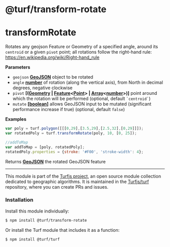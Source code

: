 # @turf/transform-rotate

# transformRotate

Rotates any geojson Feature or Geometry of a specified angle, around its `centroid` or a given `pivot` point;
all rotations follow the right-hand rule: <https://en.wikipedia.org/wiki/Right-hand_rule>

**Parameters**

-   `geojson` **[GeoJSON](http://geojson.org/geojson-spec.html#geojson-objects)** object to be rotated
-   `angle` **[number](https://developer.mozilla.org/en-US/docs/Web/JavaScript/Reference/Global_Objects/Number)** of rotation (along the vertical axis), from North in decimal degrees, negative clockwise
-   `pivot` **\[([Geometry](http://geojson.org/geojson-spec.html#geometry) \| [Feature](http://geojson.org/geojson-spec.html#feature-objects)&lt;[Point](http://geojson.org/geojson-spec.html#point)> | [Array](https://developer.mozilla.org/en-US/docs/Web/JavaScript/Reference/Global_Objects/Array)&lt;[number](https://developer.mozilla.org/en-US/docs/Web/JavaScript/Reference/Global_Objects/Number)>)]** point around which the rotation will be performed (optional, default `` `centroid` ``)
-   `mutate` **\[[boolean](https://developer.mozilla.org/en-US/docs/Web/JavaScript/Reference/Global_Objects/Boolean)]** allows GeoJSON input to be mutated (significant performance increase if true) (optional, default `false`)

**Examples**

```javascript
var poly = turf.polygon([[[0,29],[3.5,29],[2.5,32],[0,29]]]);
var rotatedPoly = turf.transformRotate(poly, 10, [0, 25]);

//addToMap
var addToMap = [poly, rotatedPoly];
rotatedPoly.properties = {stroke: '#F00', 'stroke-width': 4};
```

Returns **[GeoJSON](http://geojson.org/geojson-spec.html#geojson-objects)** the rotated GeoJSON feature

<!-- This file is automatically generated. Please don't edit it directly:
if you find an error, edit the source file (likely index.js), and re-run
./scripts/generate-readmes in the turf project. -->

---

This module is part of the [Turfjs project](http://turfjs.org/), an open source
module collection dedicated to geographic algorithms. It is maintained in the
[Turfjs/turf](https://github.com/Turfjs/turf) repository, where you can create
PRs and issues.

### Installation

Install this module individually:

```sh
$ npm install @turf/transform-rotate
```

Or install the Turf module that includes it as a function:

```sh
$ npm install @turf/turf
```
